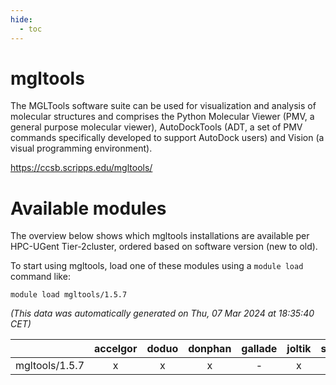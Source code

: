 ```yaml
---
hide:
  - toc
---
```


mgltools
========


The MGLTools software suite can be used for visualization    and analysis of molecular structures and comprises    the Python Molecular Viewer (PMV, a general purpose molecular viewer),    AutoDockTools (ADT, a set of PMV commands specifically developed to support AutoDock users)    and Vision (a visual programming environment).

https://ccsb.scripps.edu/mgltools/
# Available modules


The overview below shows which mgltools installations are available per HPC-UGent Tier-2cluster, ordered based on software version (new to old).

To start using mgltools, load one of these modules using a `module load` command like:

```shell
module load mgltools/1.5.7
```

*(This data was automatically generated on Thu, 07 Mar 2024 at 18:35:40 CET)*  

| |accelgor|doduo|donphan|gallade|joltik|skitty|
| :---: | :---: | :---: | :---: | :---: | :---: | :---: |
|mgltools/1.5.7|x|x|x|-|x|x|
